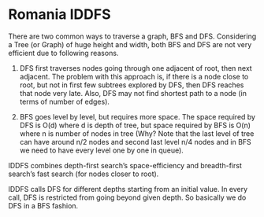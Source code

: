 # Romania IDDFS
There are two common ways to traverse a graph, BFS and DFS. Considering a Tree (or Graph) of huge height and width, both BFS and DFS are not very efficient due to following reasons.

1. DFS first traverses nodes going through one adjacent of root, then next adjacent. The problem with this approach is, if there is a node close to root, but not in first few subtrees explored by DFS, then DFS reaches that node very late. Also, DFS may not find shortest path to a node (in terms of number of edges).

2. BFS goes level by level, but requires more space. The space required by DFS is O(d) where d is depth of tree, but space required by BFS is O(n) where n is number of nodes in tree (Why? Note that the last level of tree can have around n/2 nodes and second last level n/4 nodes and in BFS we need to have every level one by one in queue).

IDDFS combines depth-first search’s space-efficiency and breadth-first search’s fast search (for nodes closer to root).

IDDFS calls DFS for different depths starting from an initial value. In every call, DFS is restricted from going beyond given depth. So basically we do DFS in a BFS fashion.
